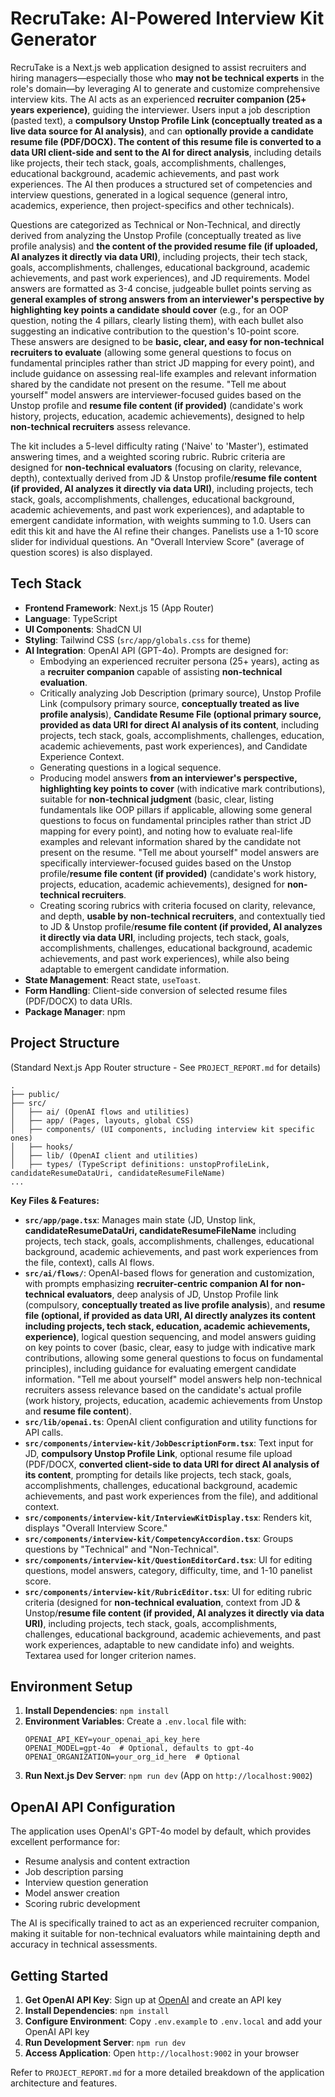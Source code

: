 # RecruTake: AI-Powered Interview Kit Generator

RecruTake is a Next.js web application designed to assist recruiters and hiring managers—especially those who **may not be technical experts** in the role's domain—by leveraging AI to generate and customize comprehensive interview kits. The AI acts as an experienced **recruiter companion (25+ years experience)**, guiding the interviewer. Users input a job description (pasted text), a **compulsory Unstop Profile Link (conceptually treated as a live data source for AI analysis)**, and can **optionally provide a candidate resume file (PDF/DOCX). The content of this resume file is converted to a data URI client-side and sent to the AI for direct analysis**, including details like projects, their tech stack, goals, accomplishments, challenges, educational background, academic achievements, and past work experiences. The AI then produces a structured set of competencies and interview questions, generated in a logical sequence (general intro, academics, experience, then project-specifics and other technicals).

Questions are categorized as Technical or Non-Technical, and directly derived from analyzing the Unstop Profile (conceptually treated as live profile analysis) and **the content of the provided resume file (if uploaded, AI analyzes it directly via data URI)**, including projects, their tech stack, goals, accomplishments, challenges, educational background, academic achievements, and past work experiences), and JD requirements. Model answers are formatted as 3-4 concise, judgeable bullet points serving as **general examples of strong answers from an interviewer's perspective by highlighting key points a candidate should cover** (e.g., for an OOP question, noting the 4 pillars, clearly listing them), with each bullet also suggesting an indicative contribution to the question's 10-point score. These answers are designed to be **basic, clear, and easy for non-technical recruiters to evaluate** (allowing some general questions to focus on fundamental principles rather than strict JD mapping for every point), and include guidance on assessing real-life examples and relevant information shared by the candidate not present on the resume. "Tell me about yourself" model answers are interviewer-focused guides based on the Unstop profile and **resume file content (if provided)** (candidate's work history, projects, education, academic achievements), designed to help **non-technical recruiters** assess relevance.

The kit includes a 5-level difficulty rating ('Naive' to 'Master'), estimated answering times, and a weighted scoring rubric. Rubric criteria are designed for **non-technical evaluators** (focusing on clarity, relevance, depth), contextually derived from JD & Unstop profile/**resume file content (if provided, AI analyzes it directly via data URI)**, including projects, tech stack, goals, accomplishments, challenges, educational background, academic achievements, and past work experiences), and adaptable to emergent candidate information, with weights summing to 1.0. Users can edit this kit and have the AI refine their changes. Panelists use a 1-10 score slider for individual questions. An "Overall Interview Score" (average of question scores) is also displayed.

## Tech Stack

*   **Frontend Framework**: Next.js 15 (App Router)
*   **Language**: TypeScript
*   **UI Components**: ShadCN UI
*   **Styling**: Tailwind CSS (`src/app/globals.css` for theme)
*   **AI Integration**: OpenAI API (GPT-4o). Prompts are designed for:
    *   Embodying an experienced recruiter persona (25+ years), acting as a **recruiter companion** capable of assisting **non-technical evaluation**.
    *   Critically analyzing Job Description (primary source), Unstop Profile Link (compulsory primary source, **conceptually treated as live profile analysis**), **Candidate Resume File (optional primary source, provided as data URI for direct AI analysis of its content**, including projects, tech stack, goals, accomplishments, challenges, education, academic achievements, past work experiences), and Candidate Experience Context.
    *   Generating questions in a logical sequence.
    *   Producing model answers **from an interviewer's perspective, highlighting key points to cover** (with indicative mark contributions), suitable for **non-technical judgment** (basic, clear, listing fundamentals like OOP pillars if applicable, allowing some general questions to focus on fundamental principles rather than strict JD mapping for every point), and noting how to evaluate real-life examples and relevant information shared by the candidate not present on the resume. "Tell me about yourself" model answers are specifically interviewer-focused guides based on the Unstop profile/**resume file content (if provided)** (candidate's work history, projects, education, academic achievements), designed for **non-technical recruiters**.
    *   Creating scoring rubrics with criteria focused on clarity, relevance, and depth, **usable by non-technical recruiters**, and contextually tied to JD & Unstop profile/**resume file content (if provided, AI analyzes it directly via data URI**, including projects, tech stack, goals, accomplishments, challenges, educational background, academic achievements, and past work experiences), while also being adaptable to emergent candidate information.
*   **State Management**: React state, `useToast`.
*   **Form Handling**: Client-side conversion of selected resume files (PDF/DOCX) to data URIs.
*   **Package Manager**: npm

## Project Structure
(Standard Next.js App Router structure - See `PROJECT_REPORT.md` for details)
```
.
├── public/
├── src/
│   ├── ai/ (OpenAI flows and utilities)
│   ├── app/ (Pages, layouts, global CSS)
│   ├── components/ (UI components, including interview kit specific ones)
│   ├── hooks/
│   ├── lib/ (OpenAI client and utilities)
│   ├── types/ (TypeScript definitions: unstopProfileLink, candidateResumeDataUri, candidateResumeFileName)
...
```

**Key Files & Features:**

*   **`src/app/page.tsx`**: Manages main state (JD, Unstop link, **candidateResumeDataUri, candidateResumeFileName** including projects, tech stack, goals, accomplishments, challenges, educational background, academic achievements, and past work experiences from the file, context), calls AI flows.
*   **`src/ai/flows/`**: OpenAI-based flows for generation and customization, with prompts emphasizing **recruiter-centric companion AI for non-technical evaluators**, deep analysis of JD, Unstop Profile link (compulsory, **conceptually treated as live profile analysis**), and **resume file (optional, if provided as data URI, AI directly analyzes its content including projects, tech stack, education, academic achievements, experience)**, logical question sequencing, and model answers guiding on key points to cover (basic, clear, easy to judge with indicative mark contributions, allowing some general questions to focus on fundamental principles), including guidance for evaluating emergent candidate information. "Tell me about yourself" model answers help non-technical recruiters assess relevance based on the candidate's actual profile (work history, projects, education, academic achievements from Unstop and **resume file content**).
*   **`src/lib/openai.ts`**: OpenAI client configuration and utility functions for API calls.
*   **`src/components/interview-kit/JobDescriptionForm.tsx`**: Text input for JD, **compulsory Unstop Profile Link**, optional resume file upload (PDF/DOCX, **converted client-side to data URI for direct AI analysis of its content**, prompting for details like projects, tech stack, goals, accomplishments, challenges, educational background, academic achievements, and past work experiences from the file), and additional context.
*   **`src/components/interview-kit/InterviewKitDisplay.tsx`**: Renders kit, displays "Overall Interview Score."
*   **`src/components/interview-kit/CompetencyAccordion.tsx`**: Groups questions by "Technical" and "Non-Technical".
*   **`src/components/interview-kit/QuestionEditorCard.tsx`**: UI for editing questions, model answers, category, difficulty, time, and 1-10 panelist score.
*   **`src/components/interview-kit/RubricEditor.tsx`**: UI for editing rubric criteria (designed for **non-technical evaluation**, context from JD & Unstop/**resume file content (if provided, AI analyzes it directly via data URI)**, including projects, tech stack, goals, accomplishments, challenges, educational background, academic achievements, and past work experiences, adaptable to new candidate info) and weights. Textarea used for longer criterion names.

## Environment Setup

1. **Install Dependencies**: `npm install`
2. **Environment Variables**: Create a `.env.local` file with:
   ```
   OPENAI_API_KEY=your_openai_api_key_here
   OPENAI_MODEL=gpt-4o  # Optional, defaults to gpt-4o
   OPENAI_ORGANIZATION=your_org_id_here  # Optional
   ```
3. **Run Next.js Dev Server**: `npm run dev` (App on `http://localhost:9002`)

## OpenAI API Configuration

The application uses OpenAI's GPT-4o model by default, which provides excellent performance for:
- Resume analysis and content extraction
- Job description parsing
- Interview question generation
- Model answer creation
- Scoring rubric development

The AI is specifically trained to act as an experienced recruiter companion, making it suitable for non-technical evaluators while maintaining depth and accuracy in technical assessments.

## Getting Started

1. **Get OpenAI API Key**: Sign up at [OpenAI](https://platform.openai.com/) and create an API key
2. **Install Dependencies**: `npm install`
3. **Configure Environment**: Copy `.env.example` to `.env.local` and add your OpenAI API key
4. **Run Development Server**: `npm run dev`
5. **Access Application**: Open `http://localhost:9002` in your browser

Refer to `PROJECT_REPORT.md` for a more detailed breakdown of the application architecture and features.